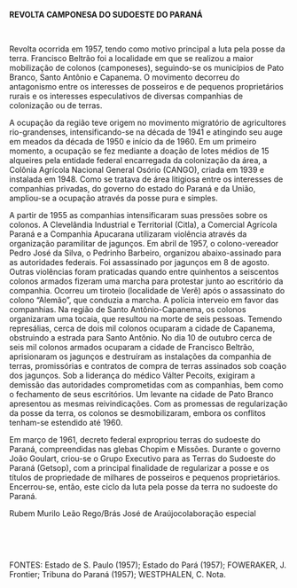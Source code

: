 **REVOLTA CAMPONESA DO SUDOESTE DO PARANÁ**

 

Revolta ocorrida em 1957, tendo como motivo principal a luta pela posse
da terra. Francisco Beltrão foi a localidade em que se realizou a maior
mobilização de colonos (camponeses), seguindo-se os municípios de Pato
Branco, Santo Antônio e Capanema. O movimento decorreu do antagonismo
entre os interesses de posseiros e de pequenos proprietários rurais e os
interesses especulativos de diversas companhias de colonização ou de
terras.

A ocupação da região teve origem no movimento migratório de agricultores
rio-grandenses, intensificando-se na década de 1941 e atingindo seu auge
em meados da década de 1950 e início da de 1960. Em um primeiro momento,
a ocupação se fez mediante a doação de lotes médios de 15 alqueires pela
entidade federal encarregada da colonização da área, a Colônia Agrícola
Nacional General Osório (CANGO), criada em 1939 e instalada em 1948.
Como se tratava de área litigiosa entre os interesses de companhias
privadas, do governo do estado do Paraná e da União, ampliou-se a
ocupação através da posse pura e simples.

A partir de 1955 as companhias intensificaram suas pressões sobre os
colonos. A Clevelândia Industrial e Territorial (Citla), a Comercial
Agrícola Paraná e a Companhia Apucarana utilizaram violência através da
organização paramilitar de jagunços. Em abril de 1957, o colono-vereador
Pedro José da Silva, o Pedrinho Barbeiro, organizou abaixo-assinado para
as autoridades federais. Foi assassinado por jagunços em 8 de agosto.
Outras violências foram praticadas quando entre quinhentos a seiscentos
colonos armados fizeram uma marcha para protestar junto ao escritório da
companhia. Ocorreu um tiroteio (localidade de Verê) após o assassinato
do colono “Alemão”, que conduzia a marcha. A polícia interveio em favor
das companhias. Na região de Santo Antônio-Capanema, os colonos
organizaram uma tocaia, que resultou na morte de seis pessoas. Temendo
represálias, cerca de dois mil colonos ocuparam a cidade de Capanema,
obstruindo a estrada para Santo Antônio. No dia 10 de outubro cerca de
seis mil colonos armados ocuparam a cidade de Francisco Beltrão,
aprisionaram os jagunços e destruíram as instalações da companhia de
terras, promissórias e contratos de compra de terras assinados sob
coação dos jagunços. Sob a liderança do médico Válter Pecoits, exigiram
a demissão das autoridades comprometidas com as companhias, bem como o
fechamento de seus escritórios. Um levante na cidade de Pato Branco
apresentou as mesmas reivindicações. Com as promessas de regularização
da posse da terra, os colonos se desmobilizaram, embora os conflitos
tenham-se estendido até 1960.

Em março de 1961, decreto federal expropriou terras do sudoeste do
Paraná, compreendidas nas glebas Chopim e Missões. Durante o governo
João Goulart, criou-se o Grupo Executivo para as Terras do Sudoeste do
Paraná (Getsop), com a principal finalidade de regularizar a posse e os
títulos de propriedade de milhares de posseiros e pequenos
proprietários. Encerrou-se, então, este ciclo da luta pela posse da
terra no sudoeste do Paraná.

Rubem Murilo Leão Rego/Brás José de Araújocolaboração especial

 

 

FONTES: Estado de S. Paulo (1957); Estado do Pará (1957); FOWERAKER, J.
Frontier; Tribuna do Paraná (1957); WESTPHALEN, C. Nota.

 
